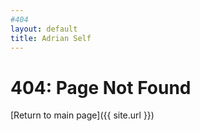 ```yaml
---
#404
layout: default
title: Adrian Self
---
```


# 404: Page Not Found

[Return to main page]({{ site.url }})
